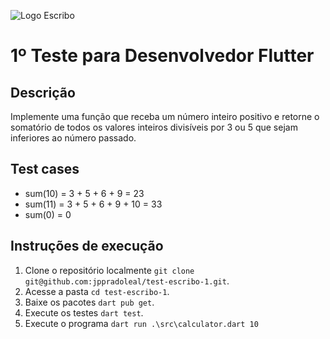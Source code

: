 ![Logo Escribo](https://escribo.com/wp-content/uploads/2018/08/Marca-Escribo-Branca.png)

# 1º Teste para Desenvolvedor Flutter
## Descrição
Implemente uma função que receba um número inteiro positivo e retorne o
somatório de todos os valores inteiros divisíveis por 3 ou 5 que sejam inferiores ao
número passado.

## Test cases

* sum(10) = 3 + 5 + 6 + 9 = 23
* sum(11) = 3 + 5 + 6 + 9 + 10 = 33
* sum(0) = 0 


## Instruções de execução

1. Clone o repositório localmente `git clone git@github.com:jppradoleal/test-escribo-1.git`.
2. Acesse a pasta `cd test-escribo-1`.
3. Baixe os pacotes `dart pub get`.
4. Execute os testes `dart test`.
5. Execute o programa `dart run .\src\calculator.dart 10`
